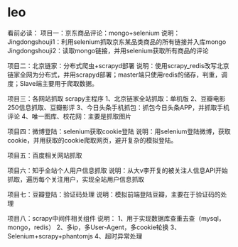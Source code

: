 # leo
看前必读：
项目一：京东商品评论：mongo+selenium
说明：
Jingdongshouji1：利用selenium抓取京东某品类商品的所有链接并入库mongo
Jingdongshouji2：读取mongo链接，并用selenium获取所有商品的评论

项目二：北京链家：分布式爬虫+scrapyd部署
说明：使用scrapy_redis改写北京链家全网为分布式，并用scrapyd部署；master端只使用redis的储存，判重，调度；Slave端主要用于爬取数据。

项目三：各网站抓取 scrapy主程序
1、北京链家全站抓取：单机版
2、豆瓣电影250信息抓取、豆瓣影评
3、今日头条手机抓包：抓包今日头条APP，并抓取手机评论
4、唯一图库、校花网：主要是抓取图片

项目四：微博登陆：selenium获取cookie登陆
说明：用selenium登陆微博，获取cookie，并用获取的cookie爬取网页，避开复杂的模拟登陆。

项目五：百度相关网站抓取

项目六：知乎全站个人用户信息抓取
说明：从大v李开复的被关注人信息API开始抓取，遍历每个关注用户，实现全站用户信息抓取

项目七：豆瓣登陆：验证码处理
说明：模拟前端登陆豆瓣，主要在于验证码的处理

项目八：scrapy中间件相关组件
说明：
1、用于实现数据库查重去查（mysql，mongo，redis）
2、多ip，多User-Agent，多cookie轮换
3、Selenium+scrapy+phantomjs
4、超时异常处理



